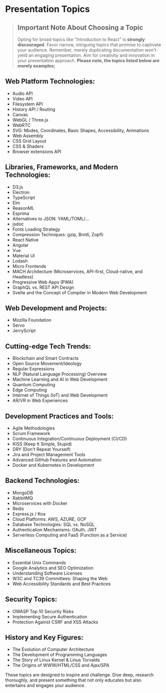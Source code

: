 # Presentation Topics

> ## Important Note About Choosing a Topic
>
> Opting for broad topics like "Introduction to React" is **strongly discouraged**. Favor narrow, intriguing topics that promise to captivate your audience. Remember, merely duplicating documentation won't yield an engaging presentation. Aim for creativity and innovation in your presentation approach. **Please note, the topics listed below are merely examples;**

## Web Platform Technologies:

- Audio API
- Video API
- Filesystem API
- History API / Routing
- Canvas
- WebGL / Three.js
- WebRTC
- SVG: Modes, Coordinates, Basic Shapes, Accessibility, Animations
- Web Assembly
- CSS Grid Layout
- CSS & Shaders
- Browser extensions API

## Libraries, Frameworks, and Modern Technologies:

- D3.js
- Electron
- TypeScript
- Elm
- ReasonML
- Esprima
- Alternatives to JSON: YAML/TOML/...
- jsdoc
- Fonts Loading Strategy
- Compression Techniques: gzip, Brotli, Zopfli
- React Native
- Angular
- Vue
- Material UI
- Lodash
- Micro Frontends
- MACH Architecture (Microservices, API-first, Cloud-native, and Headless)
- Progressive Web Apps (PWA)
- GraphQL vs. REST API Design
- Svelte and the Concept of Compiler in Modern Web Development

## Web Development and Projects:

- Mozilla Foundation
- Servo
- JerryScript

## Cutting-edge Tech Trends:

- Blockchain and Smart Contracts
- Open Source Movement/Ideology
- Regular Expressions
- NLP (Natural Language Processing) Overview
- Machine Learning and AI in Web Development
- Quantum Computing
- Edge Computing
- Internet of Things (IoT) and Web Development
- AR/VR in Web Experiences

## Development Practices and Tools:

- Agile Methodologies
- Scrum Framework
- Continuous Integration/Continuous Deployment (CI/CD)
- KISS (Keep It Simple, Stupid)
- DRY (Don't Repeat Yourself)
- Jira and Project Management Tools
- Advanced GitHub Features and Automation
- Docker and Kubernetes in Development

## Backend Technologies:

- MongoDB
- RabbitMQ
- Microservices with Docker
- Redis
- Express.js / Koa
- Cloud Platforms: AWS, AZURE, GCP
- Database Technologies: SQL vs. NoSQL
- Authentication Mechanisms: OAuth, JWT
- Serverless Computing and FaaS (Function as a Service)

## Miscellaneous Topics:

- Essential Unix Commands
- Google Analytics and SEO Optimization
- Understanding Software Licenses
- W3C and TC39 Committees: Shaping the Web
- Web Accessibility Standards and Best Practices

## Security Topics:

- OWASP Top 10 Security Risks
- Implementing Secure Authentication
- Protection Against CSRF and XSS Attacks

## History and Key Figures:

- The Evolution of Computer Architecture
- The Development of Programming Languages
- The Story of Linux Kernel & Linus Torvalds
- The Origins of WWW/HTML/CSS and Ajax/SPA

These topics are designed to inspire and challenge. Dive deep, research thoroughly, and present something that not only educates but also entertains and engages your audience.

